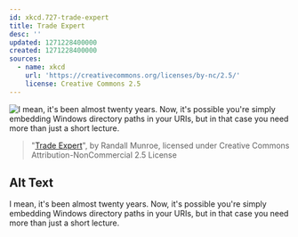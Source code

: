 ```yaml
---
id: xkcd.727-trade-expert
title: Trade Expert
desc: ''
updated: 1271228400000
created: 1271228400000
sources:
  - name: xkcd
    url: 'https://creativecommons.org/licenses/by-nc/2.5/'
    license: Creative Commons 2.5
---
```

![I mean, it's been almost twenty years. Now, it's possible you're simply embedding Windows directory paths in your URIs, but in that case you need more than just a short lecture.](https://imgs.xkcd.com/comics/trade_expert.png)
> "[Trade Expert](https://xkcd.com/727/)", by Randall Munroe, licensed under Creative Commons Attribution-NonCommercial 2.5 License

## Alt Text
I mean, it's been almost twenty years. Now, it's possible you're simply embedding Windows directory paths in your URIs, but in that case you need more than just a short lecture.
